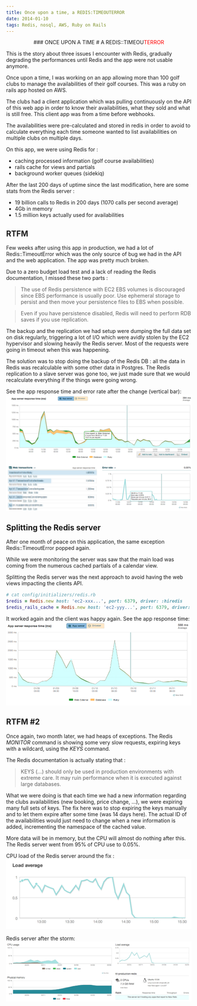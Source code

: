 ```yaml
---
title: Once upon a time, a REDIS:TIMEOUTERROR
date: 2014-01-10
tags: Redis, nosql, AWS, Ruby on Rails
---
```


<center>
### ONCE UPON A TIME
# A REDIS::TIMEOU<font color='red'>TERROR</font>
</center>

This is the story about three issues I encounter with Redis, gradually degrading the performances until Redis and the app were not usable anymore.

Once upon a time, I was working on an app allowing more than 100 golf clubs to manage the availabilities of their golf courses. This was a ruby on rails app hosted on AWS.

The clubs had a client application which was pulling continuously on the API of this web app in order to know their availabilities, what they sold and what is still free. This client app was from a time before webhooks.

The availabilities were pre-calculated and stored in redis in order to avoid to calculate everything each time someone wanted to list availabilities on multiple clubs on multiple days.

On this app, we were using Redis for :

* caching processed information (golf course availabilities)
* rails cache for views and partials
* background worker queues (sidekiq)

After the last 200 days of uptime since the last modification, here are some stats from the Redis server :

* 19 billion calls to Redis in 200 days (1070 calls per second average)
* 4Gb in memory
* 1.5 million keys actually used for availabilities

## RTFM

Few weeks after using this app in production, we had a lot of Redis::TimeoutError which was the only source of bug we had in the API and the web application. The app was pretty much broken.

Due to a zero budget load test and a lack of reading the Redis documentation, I missed these two parts :

> The use of Redis persistence with EC2 EBS volumes is discouraged since EBS performance is usually poor. Use ephemeral storage to persist and then move your persistence files to EBS when possible.

> Even if you have persistence disabled, Redis will need to perform RDB saves if you use replication.

The backup and the replication we had setup were dumping the full data set on disk regularly, triggering a lot of I/O which were avidly stolen by the EC2 hypervisor and slowing heavily the Redis server. Most of the requests were going in timeout when this was happening.

The solution was to stop doing the backup of the Redis DB : all the data in Redis was recalculable with some other data in Postgres. The Redis replication to a slave server was gone too, we just made sure that we would recalculate everything if the things were going wrong.

See the app response time and error rate after the change (vertical bar):
![Removing Redis from EBS](images/redis_ttl/1-remove-redis-from-EBS.png)

## Splitting the Redis server

After one month of peace on this application, the same exception Redis::TimeoutError popped again.

While we were monitoring the server was saw that the main load was coming from the numerous cached partials of a calendar view.

Splitting the Redis server was the next approach to avoid having the web views impacting the clients API.

```ruby
# cat config/initializers/redis.rb
$redis = Redis.new host: 'ec2-xxx...', port: 6379, driver: :hiredis
$redis_rails_cache = Redis.new host: 'ec2-yyy...', port: 6379, driver: :hiredis
```
It worked again and the client was happy again. See the app response time:
![Splitting Redis in two](images/redis_ttl/3-after-split-redis-cache-and-availabilities_app-response-time.png)

## RTFM #2

Once again, two month later, we had heaps of exceptions. The Redis *MONITOR* command is showing some very slow requests, expiring keys with a wildcard, using the *KEYS* command.

The Redis documentation is actually stating that :

> KEYS (...) should only be used in production environments with extreme care. It may ruin performance when it is executed against large databases.

What we were doing is that each time we had a new information regarding the clubs availabilities (new booking, price change, ...), we were expiring many full sets of keys. The fix here was to stop expiring the keys manually and to let them expire after some time (was 14 days here). The actual ID of the availabilities would just need to change when a new information is added, incrementing the namespace of the cached value.

More data will be in memory, but the CPU will almost do nothing after this. The Redis server went from 95% of CPU use to 0.05%.

CPU load of the Redis server around the fix :
![CPU after fix](images/redis_ttl/4-redis-wildcard-invalidation_load-average.png)

Redis server after the storm:
![New Relic - one month later](images/redis_ttl/6-redis-1-month-later.png)

